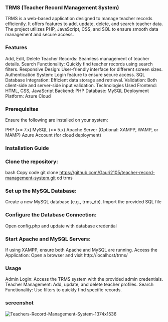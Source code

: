 ### TRMS (Teacher Record Management System)
TRMS is a web-based application designed to manage teacher records efficiently. It offers features to add, update, delete, and search teacher data. The project utilizes PHP, JavaScript, CSS, and SQL to ensure smooth data management and secure access.

### Features
Add, Edit, Delete Teacher Records: Seamless management of teacher details.
Search Functionality: Quickly find teacher records using search filters.
Responsive Design: User-friendly interface for different screen sizes.
Authentication System: Login feature to ensure secure access.
SQL Database Integration: Efficient data storage and retrieval.
Validation: Both client-side and server-side input validation.
Technologies Used
Frontend: HTML, CSS, JavaScript
Backend: PHP
Database: MySQL
Deployment Platform: Azure Cloud
### Prerequisites
Ensure the following are installed on your system:

PHP (>= 7.x)
MySQL (>= 5.x)
Apache Server (Optional: XAMPP, WAMP, or MAMP)
Azure Account (for cloud deployment)
### Installation Guide
### Clone the repository:

bash
Copy code
git clone https://github.com/Gauri2105/teacher-record-management-system.git
cd trms

### Set up the MySQL Database:

Create a new MySQL database (e.g., trms_db).
Import the provided SQL file

### Configure the Database Connection:
Open config.php and update with database credential

### Start Apache and MySQL Servers:

If using XAMPP, ensure both Apache and MySQL are running.
Access the Application:
Open a browser and visit
http://localhost/trms/

### Usage
Admin Login: Access the TRMS system with the provided admin credentials.
Teacher Management: Add, update, and delete teacher profiles.
Search Functionality: Use filters to quickly find specific records.

### screenshot
![Teachers-Record-Management-System-1374x1536](https://github.com/user-attachments/assets/73c12ffb-e3ae-4216-885e-17401b745843)

